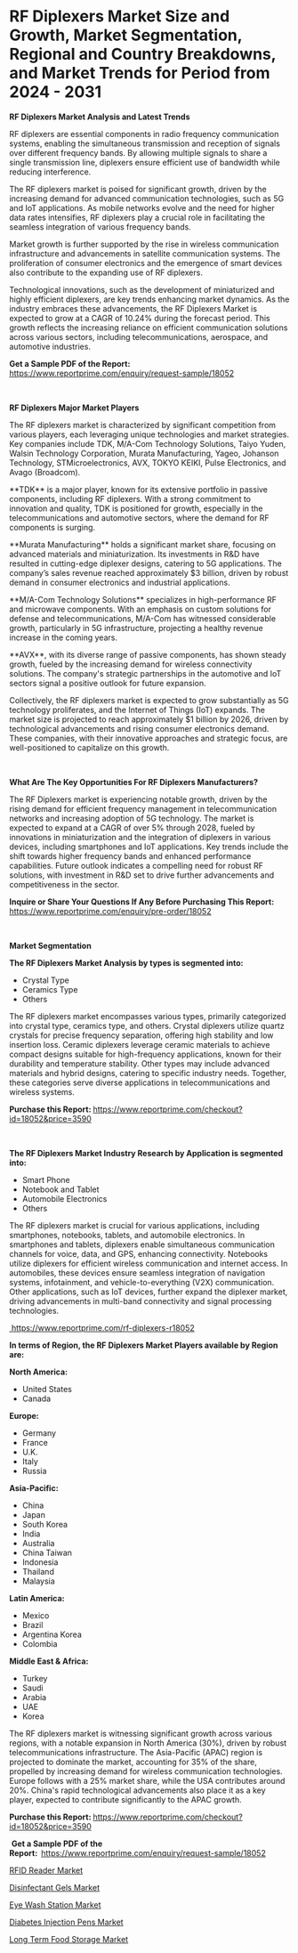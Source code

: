 <p><h1>RF Diplexers Market Size and Growth, Market Segmentation, Regional and Country Breakdowns, and Market Trends for Period from 2024 -  2031</h1></p><p><strong>RF Diplexers Market Analysis and Latest Trends</strong></p>
<p><p>RF diplexers are essential components in radio frequency communication systems, enabling the simultaneous transmission and reception of signals over different frequency bands. By allowing multiple signals to share a single transmission line, diplexers ensure efficient use of bandwidth while reducing interference.</p><p>The RF diplexers market is poised for significant growth, driven by the increasing demand for advanced communication technologies, such as 5G and IoT applications. As mobile networks evolve and the need for higher data rates intensifies, RF diplexers play a crucial role in facilitating the seamless integration of various frequency bands.</p><p>Market growth is further supported by the rise in wireless communication infrastructure and advancements in satellite communication systems. The proliferation of consumer electronics and the emergence of smart devices also contribute to the expanding use of RF diplexers. </p><p>Technological innovations, such as the development of miniaturized and highly efficient diplexers, are key trends enhancing market dynamics. As the industry embraces these advancements, the RF Diplexers Market is expected to grow at a CAGR of 10.24% during the forecast period. This growth reflects the increasing reliance on efficient communication solutions across various sectors, including telecommunications, aerospace, and automotive industries.</p></p>
<p><strong>Get a Sample PDF of the Report:&nbsp;</strong> <a href="https://www.reportprime.com/enquiry/request-sample/18052?utm_campaign=28&utm_medium=2&utm_source=Github&utm_content=ia&utm_term=20112024&utm_id=rf-diplexers">https://www.reportprime.com/enquiry/request-sample/18052</a></p>
<p>&nbsp;</p>
<p><strong>RF Diplexers Major Market Players</strong></p>
<p><p>The RF diplexers market is characterized by significant competition from various players, each leveraging unique technologies and market strategies. Key companies include TDK, M/A-Com Technology Solutions, Taiyo Yuden, Walsin Technology Corporation, Murata Manufacturing, Yageo, Johanson Technology, STMicroelectronics, AVX, TOKYO KEIKI, Pulse Electronics, and Avago (Broadcom).</p><p>**TDK** is a major player, known for its extensive portfolio in passive components, including RF diplexers. With a strong commitment to innovation and quality, TDK is positioned for growth, especially in the telecommunications and automotive sectors, where the demand for RF components is surging.</p><p>**Murata Manufacturing** holds a significant market share, focusing on advanced materials and miniaturization. Its investments in R&D have resulted in cutting-edge diplexer designs, catering to 5G applications. The company’s sales revenue reached approximately $3 billion, driven by robust demand in consumer electronics and industrial applications.</p><p>**M/A-Com Technology Solutions** specializes in high-performance RF and microwave components. With an emphasis on custom solutions for defense and telecommunications, M/A-Com has witnessed considerable growth, particularly in 5G infrastructure, projecting a healthy revenue increase in the coming years.</p><p>**AVX**, with its diverse range of passive components, has shown steady growth, fueled by the increasing demand for wireless connectivity solutions. The company's strategic partnerships in the automotive and IoT sectors signal a positive outlook for future expansion.</p><p>Collectively, the RF diplexers market is expected to grow substantially as 5G technology proliferates, and the Internet of Things (IoT) expands. The market size is projected to reach approximately $1 billion by 2026, driven by technological advancements and rising consumer electronics demand. These companies, with their innovative approaches and strategic focus, are well-positioned to capitalize on this growth.</p></p>
<p>&nbsp;</p>
<p><strong>What Are The Key Opportunities For RF Diplexers Manufacturers?</strong></p>
<p><p>The RF Diplexers market is experiencing notable growth, driven by the rising demand for efficient frequency management in telecommunication networks and increasing adoption of 5G technology. The market is expected to expand at a CAGR of over 5% through 2028, fueled by innovations in miniaturization and the integration of diplexers in various devices, including smartphones and IoT applications. Key trends include the shift towards higher frequency bands and enhanced performance capabilities. Future outlook indicates a compelling need for robust RF solutions, with investment in R&D set to drive further advancements and competitiveness in the sector.</p></p>
<p><strong>Inquire or Share Your Questions If Any Before Purchasing This Report:</strong> <a href="https://www.reportprime.com/enquiry/pre-order/18052?utm_campaign=28&utm_medium=2&utm_source=Github&utm_content=ia&utm_term=20112024&utm_id=rf-diplexers">https://www.reportprime.com/enquiry/pre-order/18052</a></p>
<p>&nbsp;</p>
<p><strong>Market Segmentation</strong></p>
<p><strong>The RF Diplexers Market Analysis by types is segmented into:</strong></p>
<p><ul><li>Crystal Type</li><li>Ceramics Type</li><li>Others</li></ul></p>
<p><p>The RF diplexers market encompasses various types, primarily categorized into crystal type, ceramics type, and others. Crystal diplexers utilize quartz crystals for precise frequency separation, offering high stability and low insertion loss. Ceramic diplexers leverage ceramic materials to achieve compact designs suitable for high-frequency applications, known for their durability and temperature stability. Other types may include advanced materials and hybrid designs, catering to specific industry needs. Together, these categories serve diverse applications in telecommunications and wireless systems.</p></p>
<p><strong>Purchase this Report:&nbsp;</strong><a href="https://www.reportprime.com/checkout?id=18052&price=3590&utm_campaign=28&utm_medium=2&utm_source=Github&utm_content=ia&utm_term=20112024&utm_id=rf-diplexers">https://www.reportprime.com/checkout?id=18052&price=3590</a></p>
<p>&nbsp;</p>
<p><strong>The RF Diplexers Market Industry Research by Application is segmented into:</strong></p>
<p><ul><li>Smart Phone</li><li>Notebook and Tablet</li><li>Automobile Electronics</li><li>Others</li></ul></p>
<p><p>The RF diplexers market is crucial for various applications, including smartphones, notebooks, tablets, and automobile electronics. In smartphones and tablets, diplexers enable simultaneous communication channels for voice, data, and GPS, enhancing connectivity. Notebooks utilize diplexers for efficient wireless communication and internet access. In automobiles, these devices ensure seamless integration of navigation systems, infotainment, and vehicle-to-everything (V2X) communication. Other applications, such as IoT devices, further expand the diplexer market, driving advancements in multi-band connectivity and signal processing technologies.</p></p>
<p><a href="https://www.reportprime.com/rf-diplexers-r18052?utm_campaign=28&utm_medium=2&utm_source=Github&utm_content=ia&utm_term=20112024&utm_id=rf-diplexers">&nbsp;https://www.reportprime.com/rf-diplexers-r18052</a></p>
<p><strong>In terms of Region, the RF Diplexers Market Players available by Region are:</strong></p>
<p>
    <p> <strong> North America: </strong>
        <ul>
            <li>United States</li>
            <li>Canada</li>
        </ul>
        </p> 
    <p> <strong> Europe: </strong>
        <ul>
            <li>Germany</li>
            <li>France</li>
            <li>U.K.</li>
            <li>Italy</li>
            <li>Russia</li>
        </ul>
        </p> 
    <p> <strong> Asia-Pacific: </strong>
        <ul>
            <li>China</li>
            <li>Japan</li>
            <li>South Korea</li>
            <li>India</li>
            <li>Australia</li>
            <li>China Taiwan</li>
            <li>Indonesia</li>
            <li>Thailand</li>
            <li>Malaysia</li>
        </ul>
        </p> 
    <p> <strong> Latin America: </strong>
        <ul>
            <li>Mexico</li>
            <li>Brazil</li>
            <li>Argentina Korea</li>
            <li>Colombia</li>
        </ul>
        </p> 
    <p> <strong> Middle East & Africa: </strong>
        <ul>
            <li>Turkey</li>
            <li>Saudi</li>
            <li>Arabia</li>
            <li>UAE</li>
            <li>Korea</li>
        </ul>
    </p>
    </p>
<p><p>The RF diplexers market is witnessing significant growth across various regions, with a notable expansion in North America (30%), driven by robust telecommunications infrastructure. The Asia-Pacific (APAC) region is projected to dominate the market, accounting for 35% of the share, propelled by increasing demand for wireless communication technologies. Europe follows with a 25% market share, while the USA contributes around 20%. China's rapid technological advancements also place it as a key player, expected to contribute significantly to the APAC growth.</p></p>
<p><strong>Purchase this Report: </strong><a href="https://www.reportprime.com/checkout?id=18052&price=3590&utm_campaign=28&utm_medium=2&utm_source=Github&utm_content=ia&utm_term=20112024&utm_id=rf-diplexers">https://www.reportprime.com/checkout?id=18052&price=3590</a></p>
<p>&nbsp;<strong>Get a Sample PDF of the Report:&nbsp;&nbsp;</strong><a href="https://www.reportprime.com/enquiry/request-sample/18052?utm_campaign=28&utm_medium=2&utm_source=Github&utm_content=ia&utm_term=20112024&utm_id=rf-diplexers">https://www.reportprime.com/enquiry/request-sample/18052</a></p>
<p><strong></strong></p>
<p><p><a href="https://github.com/indrystar/Market-Research-Report-List-5/blob/main/rfid-reader-market.md?utm_campaign=28&utm_medium=2&utm_source=Github&utm_content=ia&utm_term=20112024&utm_id=rf-diplexers">RFID Reader Market</a></p><p><a href="https://issuu.com/reportprime-2/docs/disinfectant-gels-market-size-2030._6587d1dcf28c5f?utm_campaign=28&utm_medium=2&utm_source=Github&utm_content=ia&utm_term=20112024&utm_id=rf-diplexers">Disinfectant Gels Market</a></p><p><a href="https://www.linkedin.com/pulse/eye-wash-station-market-size-share-growth-analysis-type-application-kxdwe?utm_campaign=28&utm_medium=2&utm_source=Github&utm_content=ia&utm_term=20112024&utm_id=rf-diplexers">Eye Wash Station Market</a></p><p><a href="https://issuu.com/reportprime-2/docs/diabetes-injection-pens-market-size_c10cddb92af6f1?utm_campaign=28&utm_medium=2&utm_source=Github&utm_content=ia&utm_term=20112024&utm_id=rf-diplexers">Diabetes Injection Pens Market</a></p><p><a href="https://www.linkedin.com/pulse/long-term-food-storage-market-report-competitive-insights-f2k3f?utm_campaign=28&utm_medium=2&utm_source=Github&utm_content=ia&utm_term=20112024&utm_id=rf-diplexers">Long Term Food Storage Market</a></p></p>